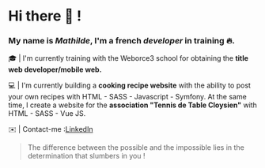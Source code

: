  # Hi there 👋 !
 
   ### My name is _Mathilde_, I'm a french _developer_ in training 🔥.

  🎓 | I'm currently training with the Weborce3 school for obtaining the __title web developer/mobile web.__

  💻 | I'm currently building a __cooking recipe website__ with the ability to post your own recipes with HTML - SASS - Javascript - Symfony.
       At the same time, I create a website for the __association "Tennis de Table Cloysien"__ with HTML - SASS - Vue JS.
                    
  ✉️ | Contact-me :[LinkedIn](https://www.linkedin.com/in/mathilde-peauger/) 
  
  
  
  
> The difference between the possible and the impossible lies in the determination that slumbers in you !
       
       






